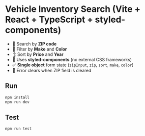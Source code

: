 # Vehicle Inventory Search (Vite + React + TypeScript + styled-components)

- 🔎 Search by **ZIP code**
- 🧰 Filter by **Make** and **Color**
- ↕️ Sort by **Price** and **Year**
- 🎨 Uses **styled-components** (no external CSS frameworks)
- ✅ **Single object** form state (`zipInput`, `zip`, `sort`, `make`, `color`)
- 🧯 Error clears when ZIP field is cleared

## Run

```bash
npm install
npm run dev
```

## Test
```bash
npm run test
```